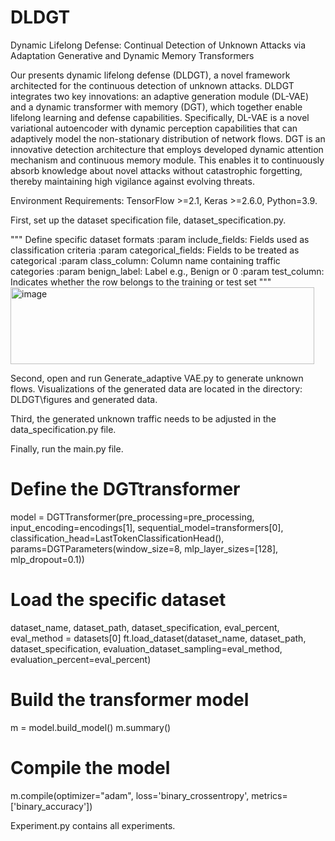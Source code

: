 # DLDGT
Dynamic Lifelong Defense: Continual Detection of Unknown Attacks via Adaptation Generative and Dynamic Memory Transformers

Our presents dynamic lifelong defense (DLDGT), a novel framework architected for the continuous detection of unknown attacks. DLDGT integrates two key innovations: an adaptive generation module (DL-VAE) and a dynamic transformer with memory (DGT), which together enable lifelong learning  and defense capabilities. Specifically, DL-VAE is a novel variational autoencoder with dynamic perception capabilities that can adaptively model the non-stationary distribution of network flows. DGT is an innovative detection architecture that employs developed dynamic attention mechanism and continuous memory module. This enables it to continuously absorb knowledge about novel attacks without catastrophic forgetting, thereby maintaining high vigilance against evolving threats. 

Environment Requirements: TensorFlow >=2.1, Keras >=2.6.0, Python=3.9.

First, set up the dataset specification file, dataset_specification.py.

"""
        Define specific dataset formats
        :param include_fields: Fields used as classification criteria
        :param categorical_fields: Fields to be treated as categorical
        :param class_column: Column name containing traffic categories
        :param benign_label: Label e.g., Benign or 0
        :param test_column: Indicates whether the row belongs to the training or test set
"""
<img width="486" height="123" alt="image" src="https://github.com/user-attachments/assets/183b303a-457f-4d00-8c34-dcbd660adb30" />

Second, open and run Generate_adaptive VAE.py to generate unknown flows. Visualizations of the generated data are located in the directory: DLDGT\\figures and generated data.

Third, the generated unknown traffic needs to be adjusted in the data_specification.py file.

Finally, run the main.py file. 

# Define the DGTtransformer
model = DGTTransformer(pre_processing=pre_processing,
                     input_encoding=encodings[1],
                     sequential_model=transformers[0],
                     classification_head=LastTokenClassificationHead(),
                     params=DGTParameters(window_size=8, mlp_layer_sizes=[128], mlp_dropout=0.1))

# Load the specific dataset
dataset_name, dataset_path, dataset_specification, eval_percent, eval_method = datasets[0]
ft.load_dataset(dataset_name, dataset_path, dataset_specification, evaluation_dataset_sampling=eval_method, evaluation_percent=eval_percent)

# Build the transformer model
m = model.build_model()
m.summary()

# Compile the model
m.compile(optimizer="adam", loss='binary_crossentropy', metrics=['binary_accuracy'])

Experiment.py contains all experiments.


